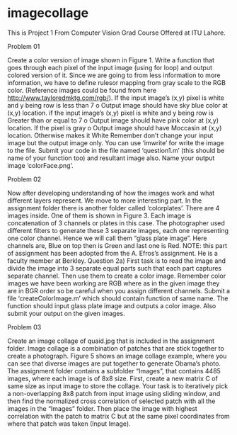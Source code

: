 # imagecollage
This is Project 1 From Computer Vision Grad Course Offered at ITU Lahore.

Problem 01

Create a color version of image shown in Figure 1.
Write a function that goes through each pixel of the input image (using for loop) and output colored
version of it. Since we are going to from less information to more information, we have to define rulesor mapping from gray scale to the RGB color. (Reference images could be found from here
http://www.tayloredmktg.com/rgb/).
If the input image’s (x,y) pixel is white and y being row is less than 7
o Output image should have sky blue color at (x,y) location.
if the input image’s (x,y) pixel is white and y being row is Greater than or equal to 7
o Output image should have pink color at (x,y) location.
If the pixel is gray
o Output image should have Moccasin at (x,y) location.
Otherwise makes it White
Remember don’t change your input image but the output image only. You can use ‘imwrite’ for write
the image to the file. Submit your code in the file named ‘question1.m’ (this should be name of your
function too) and resultant image also. Name your output image ‘colorFace.png’.

Problem 02

Now after developing understanding of how the images work and what
different layers represent. We move to more interesting part. In the
assignment folder there is another folder called ‘colorplates’.
There are 4 images inside. One of them is shown in Figure 3. Each image
is concatenation of 3 channels or plates in this case. The photographer
used different filters to generate these 3 separate images, each one
representing one color channel. Hence we will call them “glass plate
image”.
Here channels are, Blue on top then is Green and last one is Red.
NOTE: this part of assignment has been adopted from the A. Efros’s assignment. He is a
faculty member at Berkley.
Question 2a) First task is to read the image and divide the image into 3
separate equal parts such that each part captures separate channel.
Then use them to create a color image. Remember color images we
have been working are RGB where as in the given image they are in BGR
order so be careful when you assign different channels.
Submit a file ‘createColorImage.m’ which should contain function of
same name. The function should input glass plate image and outputs a
color image. Also submit your output on the given images.

Problem 03

Create an image collage of quaid.jpg that is included in the assignment folder.
Image collage is a combination of patches that are stick together to create a
photograph. Figure 5 shows an image collage example, where you can see that
diverse images are put together to generate Obama’s photo.
The assignment folder contains a subfolder “Images”, that contains 4485
images, where each image is of 8x8 size. First, create a new matrix C of same
size as input image to store the collage.
Your task is to iteratively pick a non-overlapping 8x8 patch from input image
using sliding window, and then find the normalized cross correlation of
selected patch with all the images in the “Images” folder. Then place the
image with highest correlation with the patch to matrix C but at the same
pixel coordinates from where that patch was taken (Input Image).
